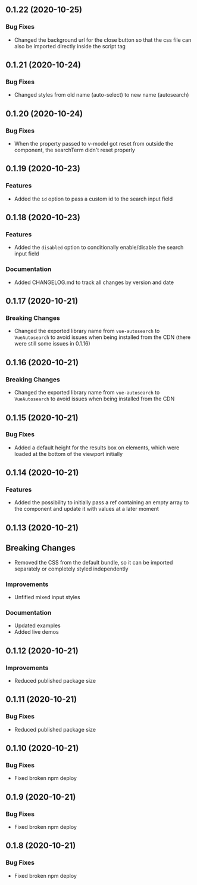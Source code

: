<!--

News Priority:
- Breaking Changes
- Features
- Improvements
- Documentation

-->

## 0.1.22 (2020-10-25)
### Bug Fixes
- Changed the background url for the close button so that the css file can also be imported directly inside the script tag

## 0.1.21 (2020-10-24)
### Bug Fixes
- Changed styles from old name (auto-select) to new name (autosearch)

## 0.1.20 (2020-10-24)
### Bug Fixes
- When the property passed to v-model got reset from outside the component, the searchTerm didn't reset properly

## 0.1.19 (2020-10-23)
### Features
- Added the `id` option to pass a custom id to the search input field

## 0.1.18 (2020-10-23)
### Features
- Added the `disabled` option to conditionally enable/disable the search input field

### Documentation
- Added CHANGELOG.md to track all changes by version and date

## 0.1.17 (2020-10-21)
### Breaking Changes
- Changed the exported library name from `vue-autosearch` to `VueAutosearch` to avoid issues when being installed from the CDN (there were still some issues in 0.1.16)

## 0.1.16 (2020-10-21)
### Breaking Changes
- Changed the exported library name from `vue-autosearch` to `VueAutosearch` to avoid issues when being installed from the CDN

## 0.1.15 (2020-10-21)
### Bug Fixes
- Added a default height for the results box on elements, which were loaded at the bottom of the viewport initially

## 0.1.14 (2020-10-21)
### Features
- Added the possibility to initially pass a ref containing an empty array to the component and update it with values at a later moment

## 0.1.13 (2020-10-21)
## Breaking Changes
- Removed the CSS from the default bundle, so it can be imported separately or completely styled independently

### Improvements
- Unfified mixed input styles

### Documentation
- Updated examples
- Added live demos

## 0.1.12 (2020-10-21)
### Improvements
- Reduced published package size

## 0.1.11 (2020-10-21)
### Bug Fixes
- Reduced published package size

## 0.1.10 (2020-10-21)
### Bug Fixes
- Fixed broken npm deploy

## 0.1.9 (2020-10-21)
### Bug Fixes
- Fixed broken npm deploy

## 0.1.8 (2020-10-21)
### Bug Fixes
- Fixed broken npm deploy